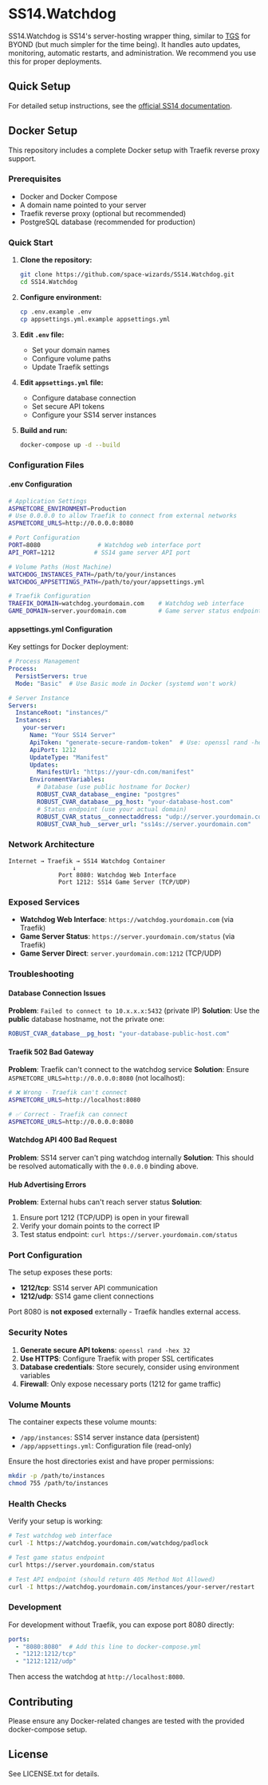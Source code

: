# SS14.Watchdog 

SS14.Watchdog is SS14's server-hosting wrapper thing, similar to [TGS](https://github.com/tgstation/tgstation-server) for BYOND (but much simpler for the time being). It handles auto updates, monitoring, automatic restarts, and administration. We recommend you use this for proper deployments.

## Quick Setup

For detailed setup instructions, see the [official SS14 documentation](https://docs.spacestation14.io/en/getting-started/hosting#watchdog).

## Docker Setup

This repository includes a complete Docker setup with Traefik reverse proxy support.

### Prerequisites

- Docker and Docker Compose
- A domain name pointed to your server
- Traefik reverse proxy (optional but recommended)
- PostgreSQL database (recommended for production)

### Quick Start

1. **Clone the repository:**
   ```bash
   git clone https://github.com/space-wizards/SS14.Watchdog.git
   cd SS14.Watchdog
   ```

2. **Configure environment:**
   ```bash
   cp .env.example .env
   cp appsettings.yml.example appsettings.yml
   ```

3. **Edit `.env` file:**
   - Set your domain names
   - Configure volume paths
   - Update Traefik settings

4. **Edit `appsettings.yml` file:**
   - Configure database connection
   - Set secure API tokens
   - Configure your SS14 server instances

5. **Build and run:**
   ```bash
   docker-compose up -d --build
   ```

### Configuration Files

#### .env Configuration

```bash
# Application Settings
ASPNETCORE_ENVIRONMENT=Production
# Use 0.0.0.0 to allow Traefik to connect from external networks
ASPNETCORE_URLS=http://0.0.0.0:8080

# Port Configuration
PORT=8080                # Watchdog web interface port
API_PORT=1212           # SS14 game server API port

# Volume Paths (Host Machine)
WATCHDOG_INSTANCES_PATH=/path/to/your/instances
WATCHDOG_APPSETTINGS_PATH=/path/to/your/appsettings.yml

# Traefik Configuration
TRAEFIK_DOMAIN=watchdog.yourdomain.com    # Watchdog web interface
GAME_DOMAIN=server.yourdomain.com         # Game server status endpoint
```

#### appsettings.yml Configuration

Key settings for Docker deployment:

```yaml
# Process Management
Process:
  PersistServers: true
  Mode: "Basic"  # Use Basic mode in Docker (systemd won't work)

# Server Instance
Servers:
  InstanceRoot: "instances/"
  Instances:
    your-server:
      Name: "Your SS14 Server"
      ApiToken: "generate-secure-random-token"  # Use: openssl rand -hex 32
      ApiPort: 1212
      UpdateType: "Manifest"
      Updates:
        ManifestUrl: "https://your-cdn.com/manifest"
      EnvironmentVariables:
        # Database (use public hostname for Docker)
        ROBUST_CVAR_database__engine: "postgres"
        ROBUST_CVAR_database__pg_host: "your-database-host.com"
        # Status endpoint (use your actual domain)
        ROBUST_CVAR_status__connectaddress: "udp://server.yourdomain.com:1212"
        ROBUST_CVAR_hub__server_url: "ss14s://server.yourdomain.com"
```

### Network Architecture

```
Internet → Traefik → SS14 Watchdog Container
                  ↓
              Port 8080: Watchdog Web Interface
              Port 1212: SS14 Game Server (TCP/UDP)
```

### Exposed Services

- **Watchdog Web Interface**: `https://watchdog.yourdomain.com` (via Traefik)
- **Game Server Status**: `https://server.yourdomain.com/status` (via Traefik)
- **Game Server Direct**: `server.yourdomain.com:1212` (TCP/UDP)

### Troubleshooting

#### Database Connection Issues

**Problem**: `Failed to connect to 10.x.x.x:5432` (private IP)
**Solution**: Use the **public** database hostname, not the private one:
```yaml
ROBUST_CVAR_database__pg_host: "your-database-public-host.com"
```

#### Traefik 502 Bad Gateway

**Problem**: Traefik can't connect to the watchdog service
**Solution**: Ensure `ASPNETCORE_URLS=http://0.0.0.0:8080` (not localhost):
```bash
# ❌ Wrong - Traefik can't connect
ASPNETCORE_URLS=http://localhost:8080

# ✅ Correct - Traefik can connect
ASPNETCORE_URLS=http://0.0.0.0:8080
```

#### Watchdog API 400 Bad Request

**Problem**: SS14 server can't ping watchdog internally
**Solution**: This should be resolved automatically with the `0.0.0.0` binding above.

#### Hub Advertising Errors

**Problem**: External hubs can't reach server status
**Solution**: 
1. Ensure port 1212 (TCP/UDP) is open in your firewall
2. Verify your domain points to the correct IP
3. Test status endpoint: `curl https://server.yourdomain.com/status`

### Port Configuration

The setup exposes these ports:

- **1212/tcp**: SS14 server API communication
- **1212/udp**: SS14 game client connections

Port 8080 is **not exposed** externally - Traefik handles external access.

### Security Notes

1. **Generate secure API tokens**: `openssl rand -hex 32`
2. **Use HTTPS**: Configure Traefik with proper SSL certificates
3. **Database credentials**: Store securely, consider using environment variables
4. **Firewall**: Only expose necessary ports (1212 for game traffic)

### Volume Mounts

The container expects these volume mounts:
- `/app/instances`: SS14 server instance data (persistent)
- `/app/appsettings.yml`: Configuration file (read-only)

Ensure the host directories exist and have proper permissions:
```bash
mkdir -p /path/to/instances
chmod 755 /path/to/instances
```

### Health Checks

Verify your setup is working:

```bash
# Test watchdog web interface
curl -I https://watchdog.yourdomain.com/watchdog/padlock

# Test game status endpoint
curl https://server.yourdomain.com/status

# Test API endpoint (should return 405 Method Not Allowed)
curl -I https://watchdog.yourdomain.com/instances/your-server/restart
```

### Development

For development without Traefik, you can expose port 8080 directly:
```yaml
ports:
  - "8080:8080"  # Add this line to docker-compose.yml
  - "1212:1212/tcp"
  - "1212:1212/udp"
```

Then access the watchdog at `http://localhost:8080`.

## Contributing

Please ensure any Docker-related changes are tested with the provided docker-compose setup.

## License

See LICENSE.txt for details.
